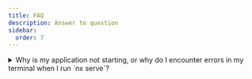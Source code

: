 ```yaml
---
title: FAQ
description: Answer to question
sidebar:
  order: 7
---
```


<details>
  <summary>Why is my application not starting, or why do I encounter errors in my terminal when I run `nx serve`?</summary>
  
  Most of the time, this issue arises because your node_modules are outdated, and you need to update them by running `npm ci`.

If the installation process fails, you can resolve it by deleting your node_modules folder using the command `rm -rf node_modules` or `npx npkill` and then re-running `npm ci`.

If the problem persists, please report the issue [here](https://github.com/tomalaforge/angular-challenges/issues/new).

</details>
